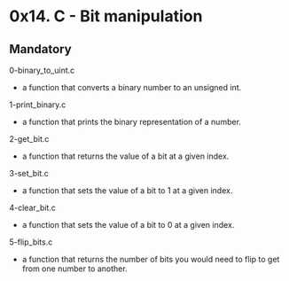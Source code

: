 # 0x14. C - Bit manipulation

## Mandatory

0-binary_to_uint.c

- a function that converts a binary number to an unsigned int.

1-print_binary.c

- a function that prints the binary representation of a number.

2-get_bit.c

- a function that returns the value of a bit at a given index.

3-set_bit.c

- a function that sets the value of a bit to 1 at a given index.

4-clear_bit.c

- a function that sets the value of a bit to 0 at a given index.

5-flip_bits.c

- a function that returns the number of bits you would need to
  flip to get from one number to another.
